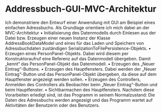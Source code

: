 # Addressbuch-GUI-MVC-Architektur
Ich demonstriere den Entwurf einer Anwendung mit GUI am Beispiel eines einfachen Adressbuchs. Als Grundlage orientiere ich mich dabei an der MVC-Architektur
• Initialisierung des Datenmodells durch Einlesen aus der Datei bzw. Erzeugen
einer neuen Instanz der Klasse AddressBookDataModel und
eines für das Laden und Speichern von Adressbuchdaten zuständigen
SerializationToFilePersistence-Objekts.
• Erzeugen eines PersonPanel-Objekts. Dabei wird diesem per Konstruktoraufruf
eine Referenz auf das Datenmodell übergeben. Damit
„kennt“ das PersonPanel-Objekt das Datenmodell.
• Erzeugen des „Neuer Eintrag“-Buttons.
• Erzeugen des Hauptfensters. Dabei werden der „Neuer Eintrag“-Button
und das PersonPanel-Objekt übergeben, da diese auf dem Hauptfenster
angezeigt werden sollen.
• Erzeugen des Controllers, Anmelden des Controllers als Beobachter
beim „Neuer Eintrag“-Button und beim Hauptfenster.
• Sichtbarmachen des Hauptfensters.
Nachdem diese Vorarbeiten erledigt sind, ist das Programm in seinem Normalzustand:
Die Daten des Adressbuchs werden angezeigt und das Programm
wartet auf Aktivitäten der Benutzerin oder des Benutzers.
